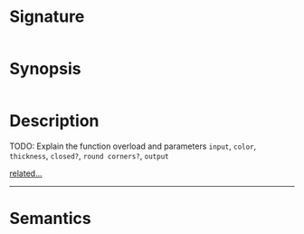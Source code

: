 # Signature
```vikid-signature
```

# Synopsis
```vikid-synopsis
```

# Description
TODO: Explain the function overload and parameters `input`, `color`, `thickness`, `closed?`, `round corners?`, `output`

[related...](https://www.w3schools.com/tags/canvas_stroke.asp)

----
# Semantics